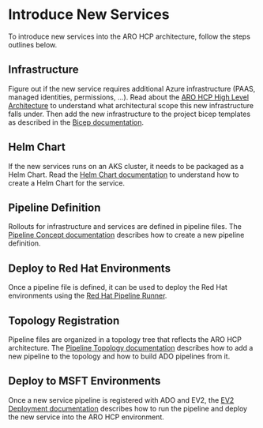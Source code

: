 # Introduce New Services

To introduce new services into the ARO HCP architecture, follow the steps outlines below.

## Infrastructure

Figure out if the new service requires additional Azure infrastructure (PAAS, managed identities, permissions, ...). Read about the [ARO HCP High Level Architecture](high-level-architecture.md) to understand what architectural scope this new infrastructure falls under. Then add the new infrastructure to the project bicep templates as described in the [Bicep documentation](bicep.md).

## Helm Chart

If the new services runs on an AKS cluster, it needs to be packaged as a Helm Chart. Read the [Helm Chart documentation](service-deployment-concept.md#helm-chart) to understand how to create a Helm Chart for the service.

## Pipeline Definition

Rollouts for infrastructure and services are defined in pipeline files. The [Pipeline Concept documentation](pipeline-concept.md) describes how to create a new pipeline definition.

## Deploy to Red Hat Environments

Once a pipeline file is defined, it can be used to deploy the Red Hat environments using the [Red Hat Pipeline Runner](pipeline-concept.md#red-hat-pipeline-runner).

## Topology Registration

Pipeline files are organized in a topology tree that reflects the ARO HCP architecture. The [Pipeline Topology documentation](pipeline-topology.md) describes how to add a new pipeline to the topology and how to build ADO pipelines from it.

## Deploy to MSFT Environments

Once a new service pipeline is registered with ADO and EV2, the [EV2 Deployment documentation](ev2-deployment.md) describes how to run the pipeline and deploy the new service into the ARO HCP environment.
